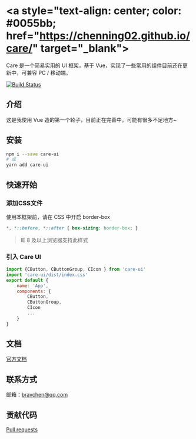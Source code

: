 
# <a style="text-align: center; color: #0055bb; href="https://chenning02.github.io/care/" target="_blank"></a>

Care 是一个简易实用的 UI 框架，基于 Vue，实现了一些常用的组件目前还在更新中，可兼容 PC / 移动端。

[![Build Status](https://travis-ci.org/ChenNing02/care.svg?branch=master)](https://travis-ci.org/ChenNing02/care)

## 介绍

这是我使用 Vue 造的第一个轮子，目前正在完善中，可能有很多不足地方~

## 安装

```sh
npm i --save care-ui
# 或
yarn add care-ui
```

## 快速开始

### 添加CSS文件

使用本框架前，请在 CSS 中开启 border-box

```css
*, *::before, *::after { box-sizing: border-box; }
```

> IE 8 及以上浏览器支持此样式

### 引入 Care UI

```js
import {CButton, CButtonGroup, CIcon } from 'care-ui'
import 'care-ui/dist/index.css'
export default {
    name: 'App',
    components: {
        CButton,
        CButtonGroup,
        CIcon
        ...
    }
}
```

## 文档

[官方文档](https://chenning02.github.io/care/)

## 联系方式

邮箱：<a href="mailto:bravchen@qq.com">bravchen@qq.com</a>

## 贡献代码

[Pull requests](https://github.com/ChenNing02/care/pulls)

<!-- ## 文档

...

## 提问

...

## 变更记录

...

## 联系方式

...

## 贡献代码

## 运行

```sh
npx parcel index.html
# 或
./node_modules/.bin/parcel index.html
```

如果报错运行：

```sh
npx parcel index.html --no-cache
```

## 打包

```sh
npx parcel build index.js --no-cache --no-minify
​``` -->
